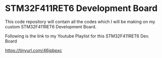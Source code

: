 # STM32F411RET6 Development Board
This code repository will contain all the codes which I will be making on my custom STM32F411RET6 Development Board.

Following is the link to my Youtube Playlist for this STM32F411RET6 Dev. Board

https://tinyurl.com/46jpbpxc
